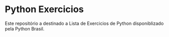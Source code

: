 # Python Exercicios
 Este repositório a destinado a Lista de Exercicios de Python disponiblizado pela Python Brasil.
